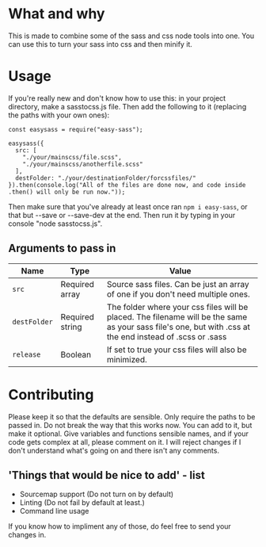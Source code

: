 # What and why
This is made to combine some of the sass and css node tools into one.
You can use this to turn your sass into css and then minify it.

# Usage
If you're really new and don't know how to use this: in your project directory, make a sasstocss.js file.
Then add the following to it (replacing the paths with your own ones):
```
const easysass = require("easy-sass");

easysass({
  src: [
    "./your/mainscss/file.scss",
    "./your/mainscss/anotherfile.scss"
  ],
  destFolder: "./your/destinationFolder/forcssfiles/"
}).then(console.log("All of the files are done now, and code inside .then() will only be run now."));
```
Then make sure that you've already at least once ran `npm i easy-sass`, or that but --save or --save-dev at the end.
Then run it by typing in your console "node sasstocss.js".
## Arguments to pass in
Name | Type | Value
---- | ---- | ---
`src` | Required array | Source sass files. Can be just an array of one if you don't need multiple ones.
`destFolder` | Required string | The folder where your css files will be placed. The filename will be the same as your sass file's one, but with .css at the end instead of .scss or .sass
`release` | Boolean | If set to true your css files will also be minimized.
# Contributing
Please keep it so that the defaults are sensible. Only require the paths to be passed in. Do not break the way that this works now. You can add to it, but make it optional.
Give variables and functions sensible names, and if your code gets complex at all, please comment on it. I will reject changes if I don't understand what's going on and there isn't any comments.

## 'Things that would be nice to add' - list
- Sourcemap support (Do not turn on by default)
- Linting (Do not fail by default at least.)
- Command line usage

If you know how to impliment any of those, do feel free to send your changes in.